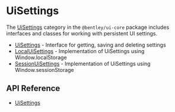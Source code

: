 # UiSettings

The [UiSettings]($ui-core-react:Inputs) category in the `@bentley/ui-core` package includes
interfaces and classes for working with persistent UI settings.

- [UiSettings]($ui-core-react) - Interface for getting, saving and deleting settings
- [LocalUiSettings]($ui-core-react) - Implementation of UiSettings using Window.localStorage
- [SessionUiSettings]($ui-core-react) - Implementation of UiSettings using Window.sessionStorage

## API Reference

- [UiSettings]($ui-core-react:UiSettings)
